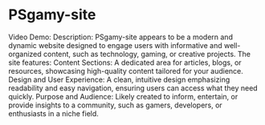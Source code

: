 # PSgamy-site
Video Demo: 
Description: 
PSgamy-site appears to be a modern and dynamic website designed to engage users with informative and well-organized content, such as technology, gaming, or creative projects. The site features:
Content Sections: A dedicated area for articles, blogs, or resources, showcasing high-quality content tailored for your audience.
Design and User Experience: A clean, intuitive design emphasizing readability and easy navigation, ensuring users can access what they need quickly.
Purpose and Audience: Likely created to inform, entertain, or provide insights to a community, such as gamers, developers, or enthusiasts in a niche field.
